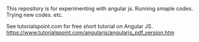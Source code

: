This repository is for experimenting with angular js.
Running smaple codes.
Trying new codes.
etc.

See tutorialspoint.com for free short tutorial on Angular JS.
https://www.tutorialspoint.com/angularjs/angularjs_pdf_version.htm
